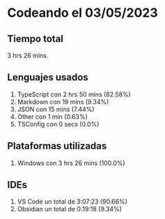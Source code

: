 # Codeando el 03/05/2023

## Tiempo total
3 hrs 26 mins.

## Lenguajes usados
1. TypeScript con 2 hrs 50 mins (82.58%)
1. Markdown con 19 mins (9.34%)
1. JSON con 15 mins (7.44%)
1. Other con 1 min (0.63%)
1. TSConfig con 0 secs (0.0%)

## Plataformas utilizadas
1. Windows con 3 hrs 26 mins (100.0%)

## IDEs
1. VS Code un total de 3:07:23 (90.66%)
1. Obsidian un total de 0:19:18 (9.34%)
